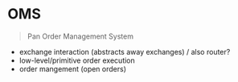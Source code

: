 # OMS

> Pan Order Management System

* exchange interaction (abstracts away exchanges) / also router?
* low-level/primitive order execution
* order mangement (open orders)
